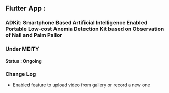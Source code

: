 ## Flutter App :

### ADKit: Smartphone Based Artificial Intelligence Enabled Portable Low-cost Anemia Detection Kit based on Observation of Nail and Palm Pallor
### Under MEITY

#### Status : Ongoing

### Change Log
- Enabled feature to upload video from gallery or record a new one

